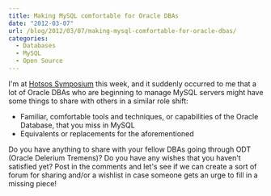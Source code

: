 ```yaml
---
title: Making MySQL comfortable for Oracle DBAs
date: "2012-03-07"
url: /blog/2012/03/07/making-mysql-comfortable-for-oracle-dbas/
categories:
  - Databases
  - MySQL
  - Open Source
---
```

I'm at [Hotsos Symposium][1] this week, and it suddenly occurred to me that a lot of Oracle DBAs who are beginning to manage MySQL servers might have some things to share with others in a similar role shift:

*   Familiar, comfortable tools and techniques, or capabilities of the Oracle Database, that you miss in MySQL
*   Equivalents or replacements for the aforementioned

Do you have anything to share with your fellow DBAs going through ODT (Oracle Delerium Tremens)? Do you have any wishes that you haven't satisfied yet? Post in the comments and let's see if we can create a sort of forum for sharing and/or a wishlist in case someone gets an urge to fill in a missing piece!

 [1]: http://www.hotsos.com/sym12.html
